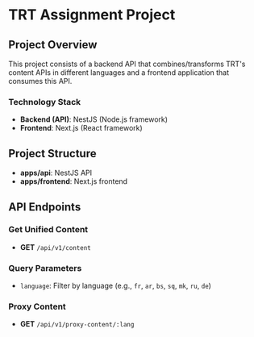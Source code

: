 # TRT Assignment Project

## Project Overview

This project consists of a backend API that combines/transforms TRT's content APIs in different languages and a frontend application that consumes this API.

### Technology Stack

- **Backend (API)**: NestJS (Node.js framework)
- **Frontend**: Next.js (React framework)

## Project Structure

- **apps/api**: NestJS API
- **apps/frontend**: Next.js frontend

## API Endpoints

### Get Unified Content

- **GET** `/api/v1/content`

### Query Parameters

- `language`: Filter by language (e.g., `fr`, `ar`, `bs`, `sq`, `mk`, `ru`, `de`)

### Proxy Content

- **GET** `/api/v1/proxy-content/:lang`
